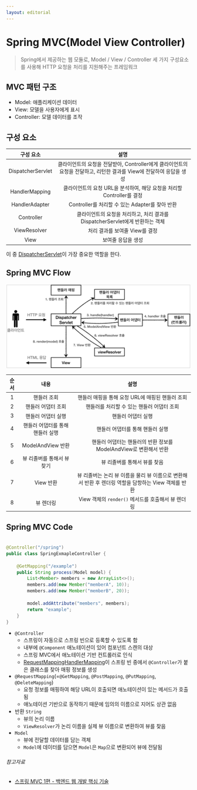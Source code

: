 ```yaml
---
layout: editorial
---
```


# Spring MVC(Model View Controller)

> Spring에서 제공하는 웹 모듈로, Model / View / Controller 세 가지 구성요소를 사용해 HTTP 요청을 처리를 지원해주는 프레임워크

## MVC 패턴 구조

- Model: 애플리케이션 데이터
- View: 모델을 사용자에게 표시
- Controller: 모델 데이터를 조작

## 구성 요소

|       구성 요소       |                                    설명                                    |
|:-----------------:|:------------------------------------------------------------------------:|
| DispatcherServlet | 클라이언트의 요청을 전달받아, Controller에게 클라이언트의 요청을 전달하고, 리턴한 결과를 View에 전달하여 응답을 생성 |
|  HandlerMapping   |              클라이언트의 요청 URL을 분석하여, 해당 요청을 처리할 Controller를 결정              |
|  HandlerAdapter   |                   Controller를 처리할 수 있는 Adapter를 찾아 반환                    |
|    Controller     |           클라이언트의 요청을 처리하고, 처리 결과를 DispatcherServlet에게 반환하는 객체            |
|   ViewResolver    |                           처리 결과를 보여줄 View를 결정                            |
|       View        |                                보여줄 응답을 생성                                |

이 중 [DispatcherServlet](dispatcher-servlet)이 가장 중요한 역할을 한다.

## Spring MVC Flow

![Spring MVC Flow(출처: 스프링 MVC 1편 - 백엔드 웹 개발 핵심 기술)](image/spring-mvc-flow.png)

| 순서  |         내용         |                              설명                              |
|:---:|:------------------:|:------------------------------------------------------------:|
|  1  |       핸들러 조회       |                핸들러 매핑을 통해 요청 URL에 매핑된 핸들러 조회                 |
|  2  |     핸들러 어댑터 조회     |                   핸들러를 처리할 수 있는 핸들러 어댑터 조회                   |
|  3  |     핸들러 어댑터 실행     |                          핸들러 어댑터 실행                          |
|  4  | 핸들러 어댑터를 통해 핸들러 실행 |                      핸들러 어댑터를 통해 핸들러 실행                      |
|  5  |  ModelAndView 반환   |          핸들러 어댑터는 핸들러의 반환 정보를 ModelAndView로 변환해서 반환          |
|  6  |  뷰 리졸버를 통해서 뷰 찾기   |                       뷰 리졸버를 통해서 뷰를 찾음                       |
|  7  |      View 반환       | 뷰 리졸버는 논리 뷰 이름을 물리 뷰 이름으로 변환해서 반환 후 렌더링 역할을 담항하는 View 객체를 반환 |
|  8  |       뷰 렌더링        |             View 객체의 `render()` 메서드를 호출해서 뷰 렌더링              |

## Spring MVC Code

```java

@Controller("/spring")
public class SpringExmapleController {

    @GetMapping("/example")
    public String process(Model model) {
        List<Member> members = new ArrayList<>();
        members.add(new Member("memberA", 10));
        members.add(new Member("memberB", 20));

        model.addAttribute("members", members);
        return "example";
    }
}
```

- `@Controller`
    - 스프링이 자동으로 스프링 빈으로 등록할 수 있도록 함
    - 내부에 `@Component` 애노테이션이 있어 컴포넌트 스캔의 대상
    - 스프링 MVC에서 애노테이션 기반 컨트롤러로 인식
    - [RequestMappingHandlerMapping](handler-mapping-adapter)이 스프링 빈 중에서 `@Controller`가 붙은 클래스를 찾아 매핑 정보를 생성
- `@RequestMapping`(=`@GetMapping`, `@PostMapping`, `@PutMapping`, `@DeleteMapping`)
    - 요청 정보를 매핑하여 해당 URL이 호출되면 애노테이션이 있는 메서드가 호출됨
    - 애노테이션 기반으로 동작하기 때문에 임의의 이름으로 지어도 상관 없음
- 반환 `String`
    - 뷰의 논리 이름
    - `ViewResolver`가 논리 이름을 실제 뷰 이름으로 변환하여 뷰를 찾음
- `Model`
    - 뷰에 전달할 데이터를 담는 객체
    - `Model`에 데이터를 담으면 `Model`은 `Map`으로 변환되어 뷰에 전달됨

###### 참고자료

- [스프링 MVC 1편 - 백엔드 웹 개발 핵심 기술](https://www.inflearn.com/course/스프링-mvc-1)
